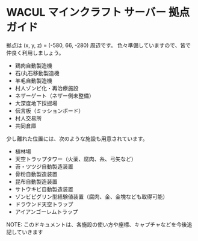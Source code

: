 # WACUL マインクラフト サーバー 拠点ガイド

拠点は (x, y, z) = (-580, 66, -280) 周辺です。
色々準備していますので、皆で仲良く利用しましょう。

- 鶏肉自動製造機
- 石/丸石移動製造機
- 羊毛自動製造機
- 村人ゾンビ化・再治療施設
- ネザーゲート（ネザー側未整備）
- 大深度地下採掘場
- 伝言板（ミッションボード）
- 村人交易所
- 共同倉庫

少し離れた位置には、次のような施設も用意されています。

- 植林場
- 天空トラップタワー（火薬、腐肉、糸、弓矢など）
- 苔・ツツジ自動製造装置
- 骨粉自動製造装置
- 昆布自動製造装置
- サトウキビ自動製造装置
- ゾンビピグリン型経験値装置（腐肉、金、金塊なども取得可能）
- ドラウンド天空トラップ
- アイアンゴーレムトラップ

NOTE: このドキュメントは、各施設の使い方や座標、キャプチャなどを今後追記していきます
